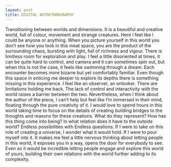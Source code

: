 ```yaml
---
layout: post
title: DIGITAL AUTOETHNOGRAPHY
---
```


Transitioning between worlds and dimensions. It is a beautiful and creative world, full of colour, movement and strange 
creatures. Here I feel like I could be anyone or anything. When you picture yourself in this world you don’t see how you 
look in this meat space, you are the product of the surrounding chaos, bursting with light, full of richness and vigour. 
There is limitless room for exploration and play. I feel a little disoriented at times, it can be quite hard to control, 
and camera and it can sometimes spin out, but when this is not the case, it feels like swimming through a dream. Each 
encounter becomes more bizarre but yet comfortably familiar. Even though this space in enticing me deeper to explore its 
depths there is something missing in this experience. I feel like an observer, an onlooker. There are limitations holding 
me back. The lack of control and interactivity with the world raises a barrier between the two. Nevertheless, when I think 
about the author of the piece, I can’t help but feel like I’m immersed in their mind, floating through the pure creativity 
of it. I would love to spend hours in this world taking time to focus on the details of creating building bridges to the 
thoughts and reasons for these creations. What do they represent? How has this thing come into being? In what relation does 
it have to the outside world? Endless possibilities with Endless questions. If I were to take on this role of creating a 
universe, I wonder what it would hold. If I were to pour myself into it. It makes me feel a little nervous thinking about 
letting people in this world, it exposes you in a way, opens the door for everybody to see. Even so it would be incredible 
letting people engage and explore this world of yours, building their own relations with the world further adding to its 
complexity. 
